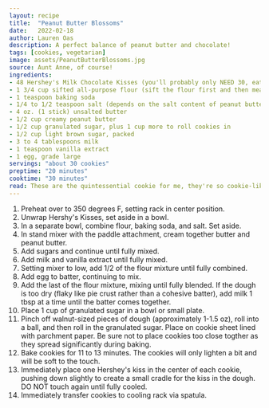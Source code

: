 ```yaml
---
layout: recipe
title:  "Peanut Butter Blossoms"
date:   2022-02-18
author: Lauren Oas
description: A perfect balance of peanut butter and chocolate! 
tags: [cookies, vegetarian]
image: assets/PeanutButterBlossoms.jpg
source: Aunt Anne, of course!
ingredients:
- 48 Hershey's Milk Chocolate Kisses (you'll probably only NEED 30, eat the rest!)
- 1 3/4 cup sifted all-purpose flour (sift the flour first and then measure)
- 1 teaspoon baking soda
- 1/4 to 1/2 teaspoon salt (depends on the salt content of peanut butter)
- 4 oz. (1 stick) unsalted butter
- 1/2 cup creamy peanut butter
- 1/2 cup granulated sugar, plus 1 cup more to roll cookies in
- 1/2 cup light brown sugar, packed
- 3 to 4 tablespoons milk
- 1 teaspoon vanilla extract
- 1 egg, grade large
servings: "about 30 cookies"
preptime: "20 minutes"
cooktime: "30 minutes"
read: These are the quintessential cookie for me, they're so cookie-like and glittery from the sugar, that they've always been one of my favorites. Super easy to make, the sugar is light in the batter due to the addition of the Kiss and the granulated sugar you roll the cookie in. DO NOT rush the cooling process! After adding the kiss, it will hold it's shape but is a couple degrees away from melting, so be sure not to touch until the cookies are fully cooled (I usually wait an hour to be safe)!
---
```

1. Preheat over to 350 degrees F, setting rack in center position. 
2. Unwrap Hershy's Kisses, set aside in a bowl.
3. In a separate bowl, combine flour, baking soda, and salt. Set aside.
4. In stand mixer with the paddle attachment, cream together butter and peanut butter.
5. Add sugars and continue until fully mixed.
6. Add milk and vanilla extract until fully mixed.
7. Setting mixer to low, add 1/2 of the flour mixture until fully combined. 
8. Add egg to batter, continuing to mix. 
9. Add the last of the flour mixture, mixing until fully blended. If the dough is too dry (flaky like pie crust rather than a cohesive batter), add milk 1 tbsp at a time until the batter comes together. 
10. Place 1 cup of granulated sugar in a bowl or small plate. 
11. Pinch off walnut-sized pieces of dough (approximately 1-1.5 oz), roll into a ball, and then roll in the granulated sugar. Place on cookie sheet lined with parchment paper. Be sure not to place cookies too close togther as they spread significantly during baking.
12. Bake cookies for 11 to 13 minutes. The cookies will only lighten a bit and will be soft to the touch. 
13. Immediately place one Hershey's kiss in the center of each cookie, pushing down slightly to create a small cradle for the kiss in the dough. DO NOT touch again until fully cooled. 
14. Immediately transfer cookies to cooling rack via spatula.